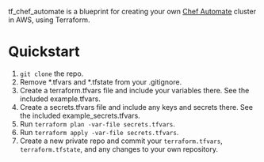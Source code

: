 tf_chef_automate is a blueprint for creating your own [Chef Automate](https://www.chef.io/automate/) cluster in AWS, using Terraform.

# Quickstart

1. `git clone` the repo.
1. Remove *.tfvars and *.tfstate from your .gitignore.
1. Create a terraform.tfvars file and include your variables there. See the included example.tfvars.
1. Create a secrets.tfvars file and include any keys and secrets there. See the included example_secrets.tfvars.
1. Run `terraform plan -var-file secrets.tfvars`.
1. Run `terraform apply -var-file secrets.tfvars`.
1. Create a new private repo and commit your `terraform.tfvars`, `terraform.tfstate`, and any changes to your own repository.
